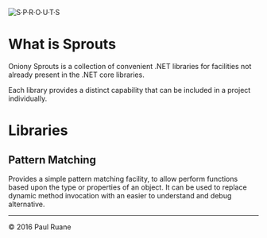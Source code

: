 ![S·P·R·O·U·T·S](https://github.com/oniony/Sprouts/Graphics/Sprouts.png)

What is Sprouts
===============

Oniony Sprouts is a collection of convenient .NET libraries for facilities
not already present in the .NET core libraries.

Each library provides a distinct capability that can be included in a
project individually.

Libraries
=========

Pattern Matching
----------------

Provides a simple pattern matching facility, to allow perform functions
based upon the type or properties of an object. It can be used to replace
dynamic method invocation with an easier to understand and debug alternative.

- - - 

© 2016 Paul Ruane
